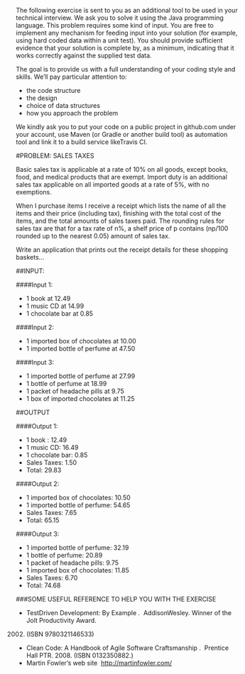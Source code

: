 The following exercise is sent to you as an additional tool to be used in your technical interview.
We ask you to solve it using the Java programming language.
This problem requires some kind of input. You are free to implement any mechanism for feeding
input into your solution (for example, using hard coded data within a unit test). You should
provide sufficient evidence that your solution is complete by, as a minimum, indicating that it
works correctly against the supplied test data.


The goal is to provide us with a full understanding of your coding style and skills. We’ll pay
particular attention to:
- the code structure
- the design
- choice of data structures
- how you approach the problem


We kindly ask you to put your code on a public project in github.com under your account, use
Maven (or Gradle or another build tool) as automation tool and link it to a build service likeTravis
CI.


#PROBLEM: SALES TAXES

Basic sales tax is applicable at a rate of 10% on all goods, except books, food, and medical
products that are exempt. Import duty is an additional sales tax applicable on all imported goods
at a rate of 5%, with no exemptions.


When I purchase items I receive a receipt which lists the name of all the items and their price
(including tax), finishing with the total cost of the items, and the total amounts of sales taxes
paid. The rounding rules for sales tax are that for a tax rate of n%, a shelf price of p contains
(np/100 rounded up to the nearest 0.05) amount of sales tax.


Write an application that prints out the receipt details for these shopping baskets...


##INPUT:

####Input 1:
- 1 book at 12.49
- 1 music CD at 14.99
- 1 chocolate bar at 0.85

####Input 2:
- 1 imported box of chocolates at 10.00
- 1 imported bottle of perfume at 47.50

####Input 3: 
- 1 imported bottle of perfume at 27.99
- 1 bottle of perfume at 18.99
- 1 packet of headache pills at 9.75
- 1 box of imported chocolates at 11.25

##OUTPUT

####Output 1:
- 1 book : 12.49
- 1 music CD: 16.49
- 1 chocolate bar: 0.85
- Sales Taxes: 1.50
- Total: 29.83

####Output 2:
- 1 imported box of chocolates: 10.50
- 1 imported bottle of perfume: 54.65
- Sales Taxes: 7.65
- Total: 65.15

####Output 3:
- 1 imported bottle of perfume: 32.19
- 1 bottle of perfume: 20.89
- 1 packet of headache pills: 9.75
- 1 imported box of chocolates: 11.85
- Sales Taxes: 6.70
- Total: 74.68


###SOME USEFUL REFERENCE TO HELP YOU WITH THE EXERCISE
- Test­Driven Development: By Example . ​
 Addison­Wesley. Winner of the Jolt Productivity Award.
2002. (ISBN 978­0321146533)
- Clean Code: A Handbook of Agile Software Craftsmanship . ​
 Prentice Hall PTR. 2008. (ISBN
0­13­235088­2.)
- Martin Fowler’s web site  ​
http://martinfowler.com/
